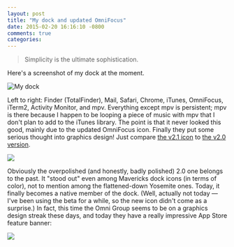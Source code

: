 ```yaml
---
layout: post
title: "My dock and updated OmniFocus"
date: 2015-02-20 16:16:10 -0800
comments: true
categories: 
---
```


> Simplicity is the ultimate sophistication.

Here's a screenshot of my dock at the moment.

![My dock](http://i.imgur.com/EhaJw57.png "My current dock. Left to right: Finder (TotalFinder), Mail, Safari, Chrome, iTunes, OmniFocus, iTerm2, Activity Monitor, and mpv. Everything except mpv is persistent.")

Left to right: Finder (TotalFinder), Mail, Safari, Chrome, iTunes, OmniFocus, iTerm2, Activity Monitor, and mpv. Everything except mpv is persistent; mpv is there because I happen to be looping a piece of music with mpv that I don't plan to add to the iTunes library. The point is that it never looked this good, mainly due to the updated OmniFocus icon. Finally they put some serious thought into graphics design! Just compare [the v2.1 icon](/misc/omnifocus-v2.1.icns) to [the v2.0 version](/misc/omnifocus-v2.0.icns).

![](http://i.imgur.com/KeTz5wK.png)

Obviously the overpolished (and honestly, badly polished) 2.0 one belongs to the past. It "stood out" even among Mavericks dock icons (in terms of color), not to mention among the flattened-down Yosemite ones. Today, it finally becomes a native member of the dock. (Well, actually not today — I've been using the beta for a while, so the new icon didn't come as a surprise.) In fact, this time the Omni Group seems to be on a graphics design streak these days, and today they have a really impressive App Store feature banner:

![](http://i.imgur.com/tILmveQ.png)
